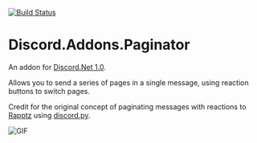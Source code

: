 [![Build Status](https://travis-ci.org/foxbot/Discord.Addons.Paginator.svg?branch=master)](https://travis-ci.org/foxbot/Discord.Addons.Paginator)

# Discord.Addons.Paginator
An addon for [Discord.Net 1.0](https://github.com/RogueException/Discord.Net). 

Allows you to send a series of pages in a single message, using reaction buttons to switch pages.

Credit for the original concept of paginating messages with reactions to [Rapptz](https://github.com/Rapptz) using [discord.py](https://gist.github.com/Rapptz/666785fd0d8559c18f2ced46fa862d77).

![GIF](https://6.lithi.io/24bPF.gif)
